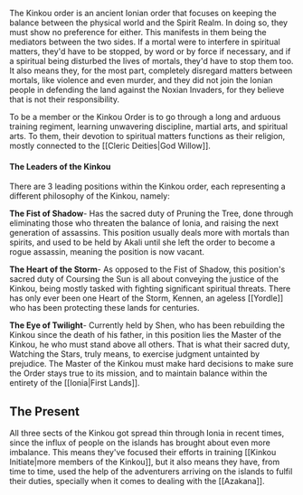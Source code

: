 
The Kinkou order is an ancient Ionian order that focuses on keeping the balance between the physical world and the Spirit Realm. In doing so, they must show no preference for either.
This manifests in them being the mediators between the two sides. If a mortal were to interfere in spiritual matters, they'd have to be stopped, by word or by force if necessary, and if a spiritual being disturbed the lives of mortals, they'd have to stop them too.
It also means they, for the most part, completely disregard matters between mortals, like violence and even murder, and they did not join the Ionian people in defending the land against the Noxian Invaders, for they believe that is not their responsibility.

To be a member or the Kinkou Order is to go through a long and arduous training regiment, learning unwavering discipline, martial arts, and spiritual arts. To them, their devotion to spiritual matters functions as their religion, mostly connected to the [[Cleric Deities|God Willow]].

#### The Leaders of the Kinkou

There are 3 leading positions within the Kinkou order, each representing a different philosophy of the Kinkou, namely:

**The Fist of Shadow**- Has the sacred duty of Pruning the Tree, done through eliminating those who threaten the balance of Ionia, and raising the next generation of assassins. This position usually deals more with mortals than spirits, and used to be held by Akali until she left the order to become a rogue assassin, meaning the position is now vacant.

**The Heart of the Storm**- As opposed to the Fist of Shadow, this position's sacred duty of Coursing the Sun is all about conveying the justice of the Kinkou, being mostly tasked with fighting significant spiritual threats. There has only ever been one Heart of the Storm, Kennen, an ageless [[Yordle]] who has been protecting these lands for centuries.

**The Eye of Twilight**- Currently held by Shen, who has been rebuilding the Kinkou since the death of his father, in this position lies the Master of the Kinkou, he who must stand above all others. That is what their sacred duty, Watching the Stars, truly means, to exercise judgment untainted by prejudice. The Master of the Kinkou must make hard decisions to make sure the Order stays true to its mission, and to maintain balance within the entirety of the [[Ionia|First Lands]].


## The Present

All three sects of the Kinkou got spread thin through Ionia in recent times, since the influx of people on the islands has brought about even more imbalance.
This means they've focused their efforts in training [[Kinkou Initiate|more members of the Kinkou]], but it also means they have, from time to time, used the help of the adventurers arriving on the islands to fulfil their duties, specially when it comes to dealing with the [[Azakana]].
